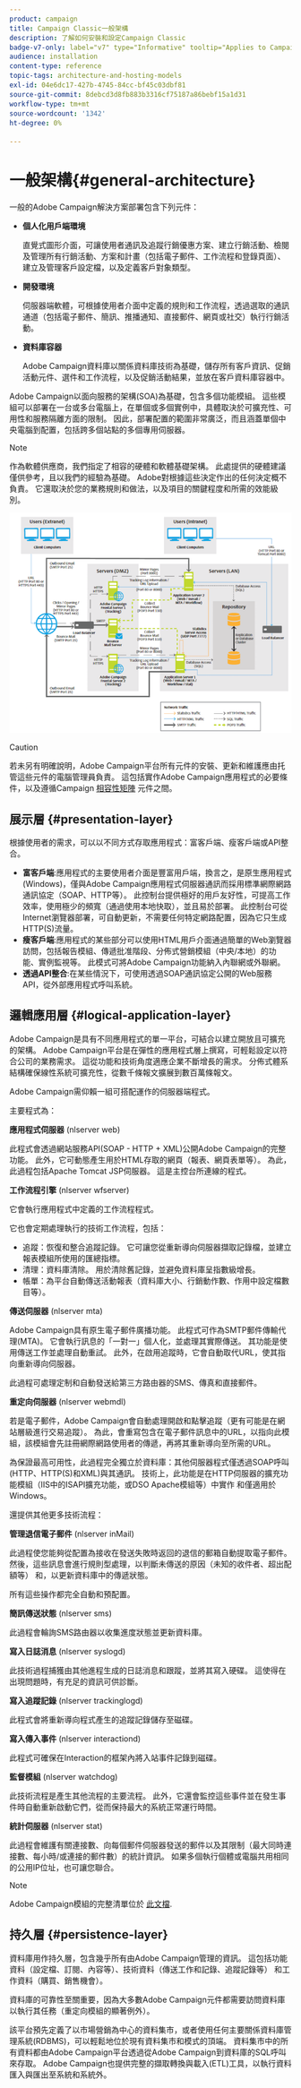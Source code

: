 ```yaml
---
product: campaign
title: Campaign Classic一般架構
description: 了解如何安裝和設定Campaign Classic
badge-v7-only: label="v7" type="Informative" tooltip="Applies to Campaign Classic v7 only"
audience: installation
content-type: reference
topic-tags: architecture-and-hosting-models
exl-id: 04e6dc17-427b-4745-84cc-bf45c03dbf81
source-git-commit: 8debcd3d8fb883b3316cf75187a86bebf15a1d31
workflow-type: tm+mt
source-wordcount: '1342'
ht-degree: 0%

---
```


# 一般架構{#general-architecture}



一般的Adobe Campaign解決方案部署包含下列元件：

* **個人化用戶端環境**

   直覺式圖形介面，可讓使用者通訊及追蹤行銷優惠方案、建立行銷活動、檢閱及管理所有行銷活動、方案和計畫（包括電子郵件、工作流程和登錄頁面）、建立及管理客戶設定檔，以及定義客戶對象類型。

* **開發環境**

   伺服器端軟體，可根據使用者介面中定義的規則和工作流程，透過選取的通訊通道（包括電子郵件、簡訊、推播通知、直接郵件、網頁或社交）執行行銷活動。

* **資料庫容器**

   Adobe Campaign資料庫以關係資料庫技術為基礎，儲存所有客戶資訊、促銷活動元件、選件和工作流程，以及促銷活動結果，並放在客戶資料庫容器中。

Adobe Campaign以面向服務的架構(SOA)為基礎，包含多個功能模組。 這些模組可以部署在一台或多台電腦上，在單個或多個實例中，具體取決於可擴充性、可用性和服務隔離方面的限制。 因此，部署配置的範圍非常廣泛，而且涵蓋單個中央電腦到配置，包括跨多個站點的多個專用伺服器。

>[!NOTE]
>
>作為軟體供應商，我們指定了相容的硬體和軟體基礎架構。 此處提供的硬體建議僅供參考，且以我們的經驗為基礎。 Adobe對根據這些決定作出的任何決定概不負責。 它還取決於您的業務規則和做法，以及項目的關鍵程度和所需的效能級別。

![](assets/s_ncs_install_architecture.png)

>[!CAUTION]
>
>若未另有明確說明，Adobe Campaign平台所有元件的安裝、更新和維護應由托管這些元件的電腦管理員負責。 這包括實作Adobe Campaign應用程式的必要條件，以及遵循Campaign [相容性矩陣](../../rn/using/compatibility-matrix.md) 元件之間。

## 展示層 {#presentation-layer}

根據使用者的需求，可以以不同方式存取應用程式：富客戶端、瘦客戶端或API整合。

* **富客戶端**:應用程式的主要使用者介面是豐富用戶端，換言之，是原生應用程式(Windows)，僅與Adobe Campaign應用程式伺服器通訊而採用標準網際網路通訊協定（SOAP、HTTP等）。 此控制台提供極好的用戶友好性，可提高工作效率，使用極少的頻寬（通過使用本地快取），並且易於部署。 此控制台可從Internet瀏覽器部署，可自動更新，不需要任何特定網路配置，因為它只生成HTTP(S)流量。
* **瘦客戶端**:應用程式的某些部分可以使用HTML用戶介面通過簡單的Web瀏覽器訪問，包括報告模組、傳遞批准階段、分佈式營銷模組（中央/本地）的功能、實例監視等。 此模式可將Adobe Campaign功能納入內聯網或外聯網。
* **透過API整合**:在某些情況下，可使用透過SOAP通訊協定公開的Web服務API，從外部應用程式呼叫系統。

## 邏輯應用層 {#logical-application-layer}

Adobe Campaign是具有不同應用程式的單一平台，可結合以建立開放且可擴充的架構。 Adobe Campaign平台是在彈性的應用程式層上撰寫，可輕鬆設定以符合公司的業務需求。 這從功能和技術角度適應企業不斷增長的需求。 分佈式體系結構確保線性系統可擴充性，從數千條報文擴展到數百萬條報文。

Adobe Campaign需仰賴一組可搭配運作的伺服器端程式。

主要程式為：

**應用程式伺服器** (nlserver web)

此程式會透過網站服務API(SOAP - HTTP + XML)公開Adobe Campaign的完整功能。 此外，它可動態產生用於HTML存取的網頁（報表、網頁表單等）。 為此，此過程包括Apache Tomcat JSP伺服器。 這是主控台所連線的程式。

**工作流程引擎** (nlserver wfserver)

它會執行應用程式中定義的工作流程程式。

它也會定期處理執行的技術工作流程，包括：

* 追蹤：恢復和整合追蹤記錄。 它可讓您從重新導向伺服器擷取記錄檔，並建立報表模組所使用的匯總指標。
* 清理：資料庫清除。 用於清除舊記錄，並避免資料庫呈指數級增長。
* 帳單：為平台自動傳送活動報表（資料庫大小、行銷動作數、作用中設定檔數目等）。

**傳送伺服器** (nlserver mta)

Adobe Campaign具有原生電子郵件廣播功能。 此程式可作為SMTP郵件傳輸代理(MTA)。 它會執行訊息的「一對一」個人化，並處理其實際傳送。 其功能是使用傳送工作並處理自動重試。 此外，在啟用追蹤時，它會自動取代URL，使其指向重新導向伺服器。

此過程可處理定制和自動發送給第三方路由器的SMS、傳真和直接郵件。

**重定向伺服器** (nlserver webmdl)

若是電子郵件，Adobe Campaign會自動處理開啟和點擊追蹤（更有可能是在網站層級進行交易追蹤）。 為此，會重寫包含在電子郵件訊息中的URL，以指向此模組，該模組會先註冊網際網路使用者的傳遞，再將其重新導向至所需的URL。

為保證最高可用性，此過程完全獨立於資料庫：其他伺服器程式僅透過SOAP呼叫(HTTP、HTTP(S)和XML)與其通訊。 技術上，此功能是在HTTP伺服器的擴充功能模組（IIS中的ISAPI擴充功能，或DSO Apache模組等）中實作 和僅適用於Windows。

還提供其他更多技術流程：

**管理退信電子郵件** (nlserver inMail)

此過程使您能夠從配置為接收在發送失敗時返回的退信的郵箱自動提取電子郵件。 然後，這些訊息會進行規則型處理，以判斷未傳送的原因（未知的收件者、超出配額等） 和，以更新資料庫中的傳遞狀態。

所有這些操作都完全自動和預配置。

**簡訊傳送狀態** (nlserver sms)

此過程會輪詢SMS路由器以收集進度狀態並更新資料庫。

**寫入日誌消息** (nlserver syslogd)

此技術過程捕獲由其他進程生成的日誌消息和跟蹤，並將其寫入硬碟。 這使得在出現問題時，有充足的資訊可供診斷。

**寫入追蹤記錄** (nlserver trackinglogd)

此程式會將重新導向程式產生的追蹤記錄儲存至磁碟。

**寫入傳入事件** (nlserver interactiond)

此程式可確保在Interaction的框架內將入站事件記錄到磁碟。

**監督模組** (nlserver watchdog)

此技術流程是產生其他流程的主要流程。 此外，它還會監控這些事件並在發生事件時自動重新啟動它們，從而保持最大的系統正常運行時間。

**統計伺服器** (nlserver stat)

此過程會維護有關連接數、向每個郵件伺服器發送的郵件以及其限制（最大同時連接數、每小時/或連接的郵件數）的統計資訊。 如果多個執行個體或電腦共用相同的公用IP位址，也可讓您聯合。

>[!NOTE]
>
>Adobe Campaign模組的完整清單位於 [此文檔](../../production/using/operating-principle.md).

## 持久層 {#persistence-layer}

資料庫用作持久層，包含幾乎所有由Adobe Campaign管理的資訊。 這包括功能資料（設定檔、訂閱、內容等）、技術資料（傳送工作和記錄、追蹤記錄等） 和工作資料（購買、銷售機會）。

資料庫的可靠性至關重要，因為大多數Adobe Campaign元件都需要訪問資料庫以執行其任務（重定向模組的顯著例外）。

該平台預先定義了以市場營銷為中心的資料集市，或者使用任何主要關係資料庫管理系統(RDBMS)，可以輕鬆地位於現有資料集市和模式的頂端。 資料集市中的所有資料都由Adobe Campaign平台透過從Adobe Campaign到資料庫的SQL呼叫來存取。 Adobe Campaign也提供完整的擷取轉換與載入(ETL)工具，以執行資料匯入與匯出至系統和系統外。
